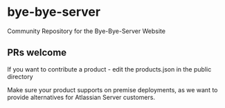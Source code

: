 # bye-bye-server
Community Repository for the Bye-Bye-Server Website

## PRs welcome

If you want to contribute a product - edit the products.json in the public directory

Make sure your product supports on premise deployments, as we want to provide alternatives for Atlassian Server customers.
